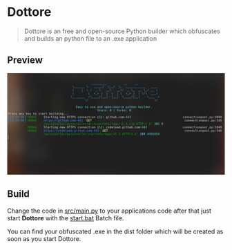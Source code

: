 # Dottore
> Dottore is an free and open-source Python builder which obfuscates and builds an python file to an .exe application

## Preview
![demo](./assets/demo.png)

## Build
Change the code in [src/main.py](./src/main.py) to your applications code after that just start **Dottore** with the [start.bat](./start.bat) Batch file.

You can find your obfuscated .exe in the dist folder which will be created as soon as you start Dottore.